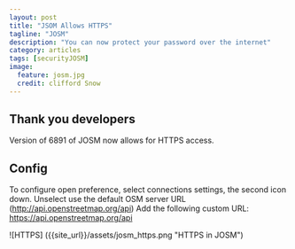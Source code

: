 ```yaml
---
layout: post
title: "JSOM Allows HTTPS"
tagline: "JOSM"
description: "You can now protect your password over the internet"
category: articles
tags: [securityJOSM]
image:
  feature: josm.jpg
  credit: clifford Snow
---
```


Thank you developers
---

Version of 6891 of JOSM now allows for HTTPS access. 

Config
---
To configure open preference, select connections settings, the second icon down. Unselect use the default OSM server URL (http://api.openstreetmap.org/api)
Add the following custom URL:
https://api.openstreetmap.org/api

![HTTPS] ({{site_url}}/assets/josm_https.png "HTTPS in JOSM")




